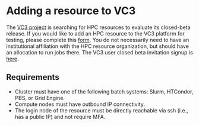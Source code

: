 # Adding a resource to VC3

The [VC3 project](http://www.virtualclusters.org) is searching for HPC resources to evaluate its closed-beta release.  If you would like to add an HPC resource to the VC3 platform for testing, please complete this [form](http://bit.ly/vc3-signup). You do not necessarily need to have an institutional affiliation with the HPC resource organization, but should have an allocation to run jobs there.  The VC3 user closed beta invitation signup is [here](http://bit.ly/vc3-signup).

## Requirements

* Cluster must have one of the following batch systems: Slurm, HTCondor, PBS, or Grid Engine.
* Compute nodes must have outbound IP connectivity.
* The login node of the resource must be directly reachable via ssh (i.e., has a public IP) and not require MFA.
